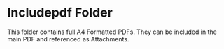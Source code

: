 # Includepdf Folder

This folder contains full A4 Formatted PDFs.
They can be included in the main PDF and referenced as Attachments.

